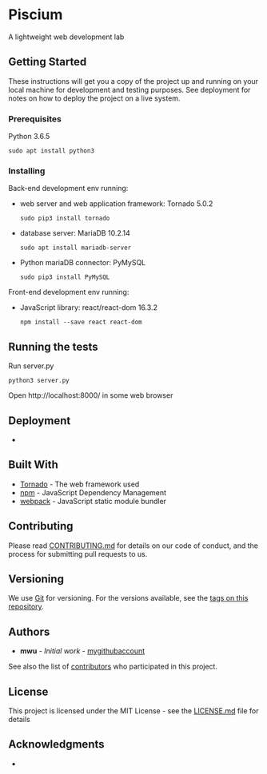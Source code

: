 # Piscium 

A lightweight web development lab

## Getting Started

These instructions will get you a copy of the project up and running on your local machine for development and testing purposes. See deployment for notes on how to deploy the project on a live system.

### Prerequisites

Python 3.6.5

```
sudo apt install python3
```

### Installing

Back-end development env running:

* web server and web application framework: Tornado 5.0.2
    ```
    sudo pip3 install tornado
    ```
* database server: MariaDB 10.2.14
    ```
    sudo apt install mariadb-server
    ```
* Python mariaDB connector: PyMySQL
    ```
    sudo pip3 install PyMySQL
    ```

Front-end development env running:

* JavaScript library: react/react-dom 16.3.2
    ```
    npm install --save react react-dom
    ```
## Running the tests

Run server.py
```
python3 server.py
```

Open http://localhost:8000/ in some web browser

## Deployment

-

## Built With

* [Tornado](http://www.tornadoweb.org/en/stable/guide.html) - The web framework used
* [npm](https://docs.npmjs.com/) - JavaScript Dependency Management
* [webpack](https://webpack.js.org/concepts/) - JavaScript static module bundler

## Contributing

Please read [CONTRIBUTING.md](https://gist.github.com/PurpleBooth/b24679402957c63ec426) for details on our code of conduct, and the process for submitting pull requests to us.

## Versioning

We use [Git](https://git-scm.com/doc) for versioning. For the versions available, see the [tags on this repository](https://github.com/your/project/tags). 

## Authors

* **mwu** - *Initial work* - [mygithubaccount](https://github.com/mygithubaccount)

See also the list of [contributors](https://github.com/piscium-proj/piscium/graphs/contributors) who participated in this project.

## License

This project is licensed under the MIT License - see the [LICENSE.md](LICENSE.md) file for details

## Acknowledgments

-
